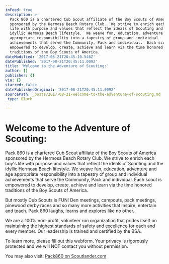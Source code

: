 ```yaml
---
inFeed: true
description: >-
  Pack 860 is a chartered Cub Scout affiliate of the Boy Scouts of America
  sponsored by the Hermosa Beach Rotary Club.  We strive to enrich each boy’s
  life with purpose and values that reflect the ideals of Scouting and the
  idyllic Hermosa Beach lifestyle.  We weave fun, education, adventure and age
  appropriate responsibility into a tapestry of group and individual
  achievements that serve the Community, Pack and individual.  Each scout is
  empowered to develop, create, achieve and learn via the time honored
  traditions of the Boy Scouts of America. 
dateModified: '2017-08-21T20:45:10.546Z'
datePublished: '2017-08-21T20:45:11.009Z'
title: 'Welcome to the Adventure of Scouting:'
author: []
publisher: {}
via: {}
starred: false
datePublishedOriginal: '2017-08-21T20:45:11.009Z'
sourcePath: _posts/2017-08-21-welcome-to-the-adventure-of-scouting.md
_type: Blurb

---
```

# Welcome to the Adventure of Scouting:

Pack 860 is a chartered Cub Scout affiliate of the Boy Scouts of America sponsored by the Hermosa Beach Rotary Club. We strive to enrich each boy's life with purpose and values that reflect the ideals of Scouting and the idyllic Hermosa Beach lifestyle. We weave fun, education, adventure and age appropriate responsibility into a tapestry of group and individual achievements that serve the Community, Pack and individual. Each scout is empowered to develop, create, achieve and learn via the time honored traditions of the Boy Scouts of America. 

But mostly Cub Scouts is FUN! Den meetings, campouts, pack meetings, pinewood derby races and so many more activities that inspire, entertain and teach. Pack 860 laughs, learns and explores like no other. 

We are a 100% non-profit, volunteer run organization that prides itself on maintaining the highest standards of safety and excellence for each and every member. Our leadership is trained and certified by the BSA. 

To learn more, please fill out this webform. Your privacy is rigorously protected and we will NOT contact you without permission. 

You may also visit: [Pack860 on Scoutlander.com][0]

[0]: https://scoutlander.com/publicsite/unithome.aspx?UID=19278 "Pack 860's Scoutlander site"